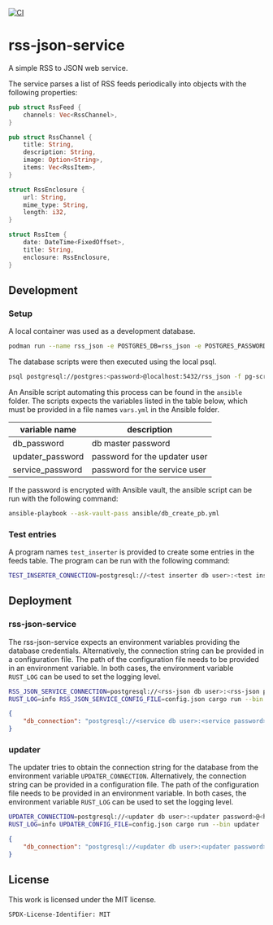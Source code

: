 [![CI](https://github.com/hannes-hochreiner/rss-json-service/actions/workflows/main.yml/badge.svg)](https://github.com/hannes-hochreiner/rss-json-service/actions/workflows/main.yml)
# rss-json-service
A simple RSS to JSON web service.

The service parses a list of RSS feeds periodically into objects with the following properties:

```rust
pub struct RssFeed {
    channels: Vec<RssChannel>,
}

pub struct RssChannel {
    title: String,
    description: String,
    image: Option<String>,
    items: Vec<RssItem>,
}

struct RssEnclosure {
    url: String,
    mime_type: String,
    length: i32,
}

struct RssItem {
    date: DateTime<FixedOffset>,
    title: String,
    enclosure: RssEnclosure,
}
```
## Development

### Setup

A local container was used as a development database.

```bash
podman run --name rss_json -e POSTGRES_DB=rss_json -e POSTGRES_PASSWORD=<password> -p 5432:5432 -d postgres:alpine
```

The database scripts were then executed using the local psql.

```bash
psql postgresql://postgres:<password>@localhost:5432/rss_json -f pg-scripts/2021-06-13_create_db.sql
```

An Ansible script automating this process can be found in the `ansible` folder.
The scripts expects the variables listed in the table below, which must be provided in a file names `vars.yml` in the Ansible folder.

| variable name | description |
| ------------- | ----------- |
| db_password | db master password |
| updater_password | password for the updater user |
| service_password | password for the service user |

If the password is encrypted with Ansible vault, the ansible script can be run with the following command:

```bash
ansible-playbook --ask-vault-pass ansible/db_create_pb.yml
```

### Test entries

A program names `test_inserter` is provided to create some entries in the feeds table.
The program can be run with the following command:

```bash
TEST_INSERTER_CONNECTION=postgresql://<test inserter db user>:<test inserter password>@<host>:5432/rss_json cargo run --bin test_inserter
```

## Deployment

### rss-json-service

The rss-json-service expects an environment variables providing the database credentials.
Alternatively, the connection string can be provided in a configuration file.
The path of the configuration file needs to be provided in an environment variable.
In both cases, the environment variable `RUST_LOG` can be used to set the logging level.

```bash
RSS_JSON_SERVICE_CONNECTION=postgresql://<rss-json db user>:<rss-json password>@<host>:5432/rss_json cargo run --bin rss-json-service
RUST_LOG=info RSS_JSON_SERVICE_CONFIG_FILE=config.json cargo run --bin updater
```

```json
{
    "db_connection": "postgresql://<service db user>:<service password>@<host>:5432/rss_json"
}
```

### updater

The updater tries to obtain the connection string for the database from the environment variable `UPDATER_CONNECTION`.
Alternatively, the connection string can be provided in a configuration file.
The path of the configuration file needs to be provided in an environment variable.
In both cases, the environment variable `RUST_LOG` can be used to set the logging level.

```bash
UPDATER_CONNECTION=postgresql://<updater db user>:<updater password>@<host>:5432/rss_json cargo run --bin updater
RUST_LOG=info UPDATER_CONFIG_FILE=config.json cargo run --bin updater
```

```json
{
    "db_connection": "postgresql://<updater db user>:<updater password>@<host>:5432/rss_json"
}
```

## License

This work is licensed under the MIT license.

`SPDX-License-Identifier: MIT`
